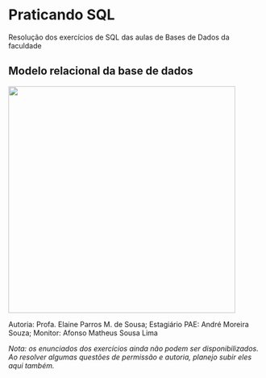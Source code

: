 # Praticando SQL
Resolução dos exercícios de SQL das aulas de Bases de Dados da faculdade

## Modelo relacional da base de dados
<img src="https://user-images.githubusercontent.com/45838334/203450642-a587ed0c-82ff-4418-b367-f15cec4e93d3.png" width=450px></img>

Autoria: Profa. Elaine Parros M. de Sousa; Estagiário PAE: André Moreira Souza; Monitor: Afonso	Matheus Sousa Lima

*Nota: os enunciados dos exercícios ainda não podem ser disponibilizados. Ao resolver algumas questões de permissão e autoria, planejo subir eles aqui também.*
